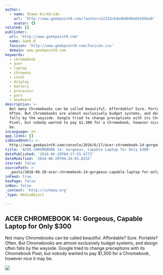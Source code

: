 ```yaml
---
author:
  - name: Shawn Kirkbride
    url: 'http://www.geekpoint0.com/?author=52224c6de4b0b90e69169ea0'
    avatar: {}
related: []
publisher:
  url: 'http://www.geekpoint0.com'
  name: Geek.0
  favicon: 'http://www.geekpoint0.com/favicon.ico'
  domain: www.geekpoint0.com
keywords:
  - chromebook
  - acer
  - laptop
  - chromeos
  - intel
  - display
  - battery
  - processor
  - port
  - keyboard
description: >-
  Not many Chromebooks can be called beautiful. Affordable? Sure. Portable?
  Often. But Chromebooks are almost exclusively budget systems, and design often
  falls by the wayside. Google tried to change preceptions with its Chromebook
  Pixel, but nobody wanted to pay $1,300 for a Chromebook, however nice it may
  be.
inLanguage: en
app_links: []
isBasedOnUrl: >-
  http://www.geekpoint0.com/console/2016/6/17/acer-chromebook-14-gorgeous-capable-laptop-for-only-300
title: 'ACER CHROMEBOOK 14: Gorgeous, Capable Laptop for Only $300'
datePublished: '2016-06-20T04:27:55.977Z'
dateModified: '2016-06-20T04:26:03.825Z'
starred: false
sourcePath: >-
  _posts/2016-06-20-acer-chromebook-14-gorgeous-capable-laptop-for-only-dollar300.md
inFeed: true
hasPage: false
inNav: false
_context: 'http://schema.org'
_type: MediaObject

---
```

<article style=""><h1>ACER CHROMEBOOK 14: Gorgeous, Capable Laptop for Only $300</h1><p>Not many Chromebooks can be called beautiful. Affordable? Sure. Portable? Often. But Chromebooks are almost exclusively budget systems, and design often falls by the wayside. Google tried to change preceptions with its Chromebook Pixel, but nobody wanted to pay $1,300 for a Chromebook, however nice it may be.</p><img src="http://static1.squarespace.com/static/54ee77a9e4b05efebc2c5984/576464bc5016e10f9506763a/576464bd20099e2974091fd4/1466197183849/acer-chromebook-14-mainfull-1500x1000.jpg" /></article>